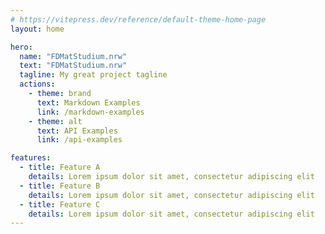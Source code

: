 ```yaml
---
# https://vitepress.dev/reference/default-theme-home-page
layout: home

hero:
  name: "FDMatStudium.nrw"
  text: "FDMatStudium.nrw"
  tagline: My great project tagline
  actions:
    - theme: brand
      text: Markdown Examples
      link: /markdown-examples
    - theme: alt
      text: API Examples
      link: /api-examples

features:
  - title: Feature A
    details: Lorem ipsum dolor sit amet, consectetur adipiscing elit
  - title: Feature B
    details: Lorem ipsum dolor sit amet, consectetur adipiscing elit
  - title: Feature C
    details: Lorem ipsum dolor sit amet, consectetur adipiscing elit
---
```


